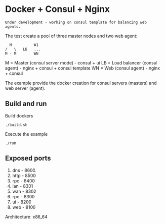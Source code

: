 # Docker + Consul + Nginx

	Under development - working on consul template for balancing web agents.

The test create a pool of three master nodes and two web agent:

	  M          W1
	/   \   LB   ...
	M - M        WN

M = Master (consul server mode) - consul + ui
LB = Load balancer (consul agent) - nginx + consul + consul template
WN = Web (consul agent) - nginx + consul 

The example provide the docker creation for consul servers (masters) and web server (agent).

## Build and run

Build dockers
	
	./build.sh

Execute the example

	./run

## Exposed ports

1. dns - 8600.
2. http - 8500
3. rpc - 8400
4. lan - 8301
5. wan - 8302
6. rpc - 8300
7. ui - 8200
8. web - 8100

Architecture: x86_64